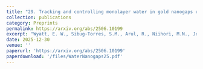 ```yaml
---
title: "29. Tracking and controlling monolayer water in gold nanogaps using extreme plasmonic spectroscopy"
collection: publications
category: Preprints
permalink: https://arxiv.org/abs/2506.10199
excerpt: "Wyatt, E. W., Sibug-Torres, S.M., Arul, R., Niihori, M.N., Jones, T., Beattie, J.W., Nijs, B.D., & Baumberg, J.J. (2025) Arxiv"
date: 2025-12-30
venue: ''
paperurl: 'https://arxiv.org/abs/2506.10199'
paperdownload: '/files/WaterNanogaps25.pdf'
---
```

